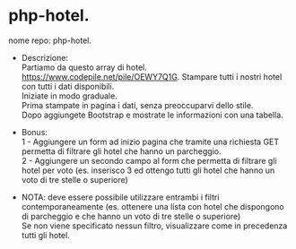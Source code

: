 
# php-hotel.

nome repo: php-hotel.

* Descrizione:  
  Partiamo da questo array di hotel. https://www.codepile.net/pile/OEWY7Q1G.
  Stampare tutti i nostri hotel con tutti i dati disponibili.  
  Iniziate in modo graduale.  
  Prima stampate in pagina i dati, senza preoccuparvi dello stile.  
  Dopo aggiungete Bootstrap e mostrate le informazioni con una tabella.  

* Bonus:  
  1 - Aggiungere un form ad inizio pagina che tramite una richiesta GET permetta di filtrare gli hotel che hanno un parcheggio.  
  2 - Aggiungere un secondo campo al form che permetta di filtrare gli hotel per voto (es. inserisco 3 ed ottengo tutti gli hotel che hanno un voto di tre stelle o superiore)  
* NOTA: deve essere possibile utilizzare entrambi i filtri contemporaneamente (es. ottenere una lista con hotel che dispongono di parcheggio e che hanno un voto di tre stelle o superiore)  
  Se non viene specificato nessun filtro, visualizzare come in precedenza tutti gli hotel.
